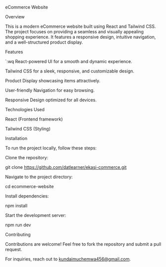 eCommerce Website

Overview

This is a modern eCommerce website built using React and Tailwind CSS. The project focuses on providing a seamless and visually appealing shopping experience. It features a responsive design, intuitive navigation, and a well-structured product display.

Features

`:wq
React-powered UI for a smooth and dynamic experience.

Tailwind CSS for a sleek, responsive, and customizable design.

Product Display showcasing items attractively.

User-friendly Navigation for easy browsing.

Responsive Design optimized for all devices.

Technologies Used

React (Frontend framework)

Tailwind CSS (Styling)

Installation

To run the project locally, follow these steps:

Clone the repository:

git clone https://github.com/datlearner/ekasi-commerce.git

Navigate to the project directory:

cd ecommerce-website

Install dependencies:

npm install

Start the development server:

npm run dev


Contributing

Contributions are welcome! Feel free to fork the repository and submit a pull request.

For inquiries, reach out to kundaimuchemwa456@gmail.com.

